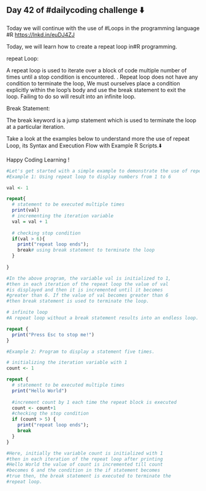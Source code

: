 ## Day 42 of #dailycoding challenge ⬇️

Today we will continue with the use of #Loops in the programming language #R https://lnkd.in/euDJ4ZJ

Today, we will learn how to create a repeat loop in#R programming.

repeat Loop:

A repeat loop is used to iterate over a block of code multiple number of times until a stop condition is encountered. . Repeat loop does not have any condition to terminate the loop,
We must ourselves place a condition explicitly within the loop’s body and use the break statement to exit the loop. Failing to do so will result into an infinite loop.


Break Statement:

The break keyword is a jump statement which is used to terminate the loop at a particular iteration.

Take a look at the examples below to understand more the use of repeat Loop, its Syntax and Execution Flow with Example R Scripts.⬇️

Happy Coding Learning !

``` r
#Let's get started with a simple example to demonstrate the use of repeat loop 
#Example 1: Using repeat loop to display numbers from 1 to 6

val <- 1

repeat{
  # statement to be executed multiple times 
  print(val) 
  # incrementing the iteration variable 
  val = val + 1
  
  # checking stop condition 
  if(val > 6){
    print("repeat loop ends");
    break# using break statement to terminate the loop 
  }
  
} 

#In the above program, the variable val is initialized to 1,
#then in each iteration of the repeat loop the value of val
#is displayed and then it is incremented until it becomes 
#greater than 6. If the value of val becomes greater than 6 
#then break statement is used to terminate the loop.

# infinite loop
#A repeat loop without a break statement results into an endless loop.

repeat {
  print("Press Esc to stop me!")  
}

#Example 2: Program to display a statement five times.

# initializing the iteration variable with 1
count <- 1

repeat {
  # statement to be executed multiple times 
  print("Hello World")
  
  #increment count by 1 each time the repeat block is executed
  count <- count+1 
  #checking the stop condition
  if (count > 5) {
    print("repeat loop ends");
    break
  }
}

#Here, initially the variable count is initialized with 1 
#then in each iteration of the repeat loop after printing
#Hello World the value of count is incremented till count
#becomes 6 and the condition in the if statement becomes 
#true then, the break statement is executed to terminate the 
#repeat loop.
 ```
